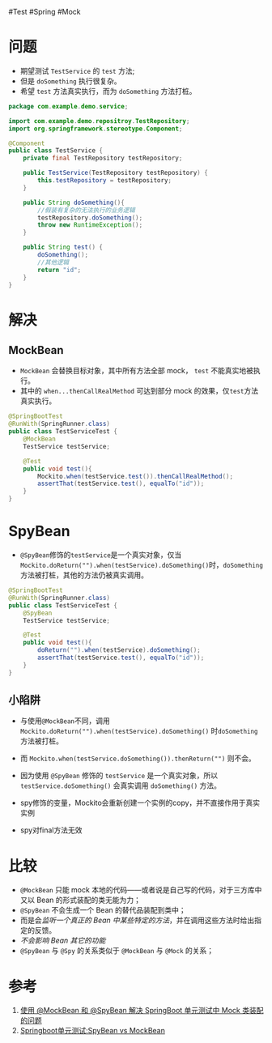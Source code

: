 #Test #Spring #Mock 

# 问题
- 期望测试 `TestService` 的 `test` 方法;
- 但是 `doSomething` 执行很复杂。 
- 希望 `test` 方法真实执行，而为 `doSomething` 方法打桩。

```java
package com.example.demo.service;

import com.example.demo.repositroy.TestRepository;
import org.springframework.stereotype.Component;

@Component
public class TestService {
    private final TestRepository testRepository;

    public TestService(TestRepository testRepository) {
        this.testRepository = testRepository;
    }

    public String doSomething(){
        //假装有复杂的无法执行的业务逻辑
        testRepository.doSomething();
        throw new RuntimeException();
    }

    public String test() {
        doSomething();
        //其他逻辑
        return "id";
    }
}
```

# 解决
## MockBean

- `MockBean` 会替换目标对象，其中所有方法全部 mock， `test` 不能真实地被执行。
- 其中的  `when...thenCallRealMethod` 可达到部分 mock 的效果，仅`test`方法真实执行。

```java
@SpringBootTest
@RunWith(SpringRunner.class)
public class TestServiceTest {
    @MockBean
    TestService testService;

    @Test
    public void test(){
        Mockito.when(testService.test()).thenCallRealMethod();
        assertThat(testService.test(), equalTo("id"));
    }
}
```

# SpyBean
- `@SpyBean`修饰的`testService`是一个真实对象，仅当`Mockito.doReturn("").when(testService).doSomething()`时，`doSomething`方法被打桩，其他的方法仍被真实调用。

```java
@SpringBootTest
@RunWith(SpringRunner.class)
public class TestServiceTest {
    @SpyBean
    TestService testService;

    @Test
    public void test(){
        doReturn("").when(testService).doSomething();
        assertThat(testService.test(), equalTo("id"));
    }
}
```

## 小陷阱

- 与使用`@MockBean`不同，调用`Mockito.doReturn("").when(testService).doSomething()` 时`doSomething`方法被打桩。
- 而 `Mockito.when(testService.doSomething()).thenReturn("")` 则不会。
- 因为使用 `@SpyBean` 修饰的 `testService` 是一个真实对象，所以 `testService.doSomething()` 会真实调用 `doSomething()` 方法。

-   spy修饰的变量，Mockito会重新创建一个实例的copy，并不直接作用于真实实例
-   spy对final方法无效

  # 比较
- `@MockBean` 只能 mock 本地的代码——或者说是自己写的代码，对于三方库中又以 Bean 的形式装配的类无能为力；
- `@SpyBean` 不会生成一个 Bean 的替代品装配到类中；
- 而是会*监听一个真正的 Bean 中某些特定的方法*，并在调用这些方法时给出指定的反馈。
- *不会影响 Bean 其它的功能*
- `@SpyBean` 与 `@Spy` 的关系类似于 `@MockBean` 与 `@Mock` 的关系；


# 参考
1. [使用 @MockBean 和 @SpyBean 解决 SpringBoot 单元测试中 Mock 类装配的问题 ](https://sspai.com/post/48245)
2. [Springboot单元测试:SpyBean vs MockBean](https://juejin.cn/post/6881981078735699976)